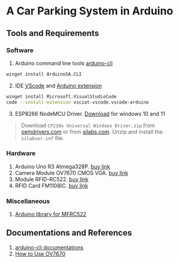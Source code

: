 # A Car Parking System in Arduino

## Tools and Requirements
### Software
1. Arduino command line tools [arduino-cli](https://github.com/arduino/arduino-cli)
```sh
winget install ArduinoSA.CLI
```
2. IDE [VScode](https://code.visualstudio.com/) and [Arduino extension](https://github.com/microsoft/vscode-arduino)
```sh
winget install Microsoft.VisualStudioCode
code --install-extension vsciot-vscode.vscode-arduino
```
3. ESP8266 NodeMCU Driver. [Download](https://www.silabs.com/documents/public/software/CP210x_Universal_Windows_Driver.zip) for windows 10 and 11
> Download `CP210x Universal Windows Driver.zip` from [oemdrivers.com](https://oemdrivers.com/rs232-esp8266-nodemcu-ndn) or from [silabs.com](https://www.silabs.com/developers/usb-to-uart-bridge-vcp-drivers?tab=downloads). Unzip and install the `silabser.inf` file.
### Hardware
1. Arduino Uno R3 Atmega328P. [buy link](https://chotroihn.vn/kit-arduino-uno-r3-atmega328p-cam-k1b3-1-33g)
2. Camera Module OV7670 CMOS VGA. [buy link](https://chotroihn.vn/camera-ov7670-no-fifo)
3. Module RFID-RC522. [buy link](https://chotroihn.vn/module-rfid-rc522-13-56mhz) 
4. RFID Card FM1108IC. [buy link](https://chotroihn.vn/the-rfid-trang-fm1108ic-rc522-13-56mhz-k1a5-1-18g)

### Miscellaneous
1. [Arduino library for MFRC522](https://github.com/miguelbalboa/rfid)

## Documentations and References
1. [arduino-cli documentations](https://arduino.github.io/arduino-cli)
2. [How to Use OV7670](https://circuitdigest.com/microcontroller-projects/how-to-use-ov7670-camera-module-with-arduino)